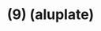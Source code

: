 ---
ee_id_thing: na
site: na
type: na
inv_num: 2022-040
add_credit:
url: 2022-040
title: "- (9) (aluplate)"
year: '2022'
display_year: '2022'
medium: Raw aluplate aluminium
dims: 200 x 100 cm
pitch: alu / track suits / majerus ;-)
ps:
live_url:
youtube:
related_code:
imgs:
subheading:
download:
commission:
related:
layout: things-i-made
---